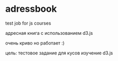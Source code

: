 adressbook
==========

test job for js courses

адресная книга с использованием d3.js 

очень криво но работает :)

цель:
тестовое задание для кусов
изучение d3.js
